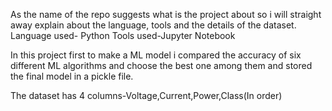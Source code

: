 As the name of the repo suggests what is the project about so i will straight away explain about the language, tools and the details of the dataset.
Language used- Python
Tools used-Jupyter Notebook

In this project first to make a ML model i compared the accuracy of six different ML algorithms and choose the best one among them and stored the final model in a pickle file.

The dataset has 4 columns-Voltage,Current,Power,Class(In order)
